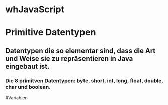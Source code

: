 # whJavaScript
# Primitive Datentypen
## Datentypen die so elementar sind, dass die Art und Weise sie zu repräsentieren in Java eingebaut ist.
### Die 8 primitven Datentypen: byte, short, int, long, float, double, char und boolean.
#Variablen
